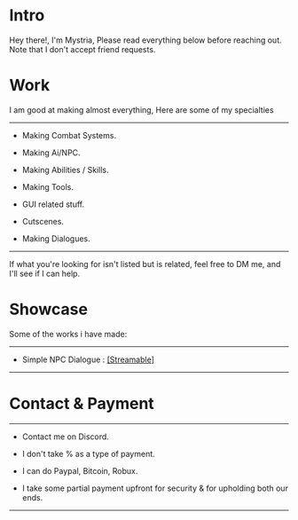 # Intro
<p>Hey there!, I'm Mystria, Please read everything below before reaching out. Note that I don't accept friend requests.<br>

# Work
I am good at making almost everything, Here are some of my specialties

-----------------------------------------
  - <p>Making Combat Systems.
  - <p>Making Ai/NPC.
  - <p>Making Abilities / Skills.
  - <p>Making Tools.
  - <p>GUI related stuff.
  - <p>Cutscenes.
  - <p>Making Dialogues.<br>
  -----------------------------------------
If what you're looking for isn't listed but is related, feel free to DM me, and I'll see if I can help.

# Showcase
Some of the works i have made:

-----------------------------------------
- Simple NPC Dialogue : [[Streamable]](https://streamable.com/coihxo)
-----------------------------------------
# Contact & Payment
-----------------------------------------
- <p>Contact me on Discord.
- <p>I don't take % as a type of payment.
- <p>I can do Paypal, Bitcoin, Robux.
- <p>I take some partial payment upfront for security & for upholding both our ends.<br>
-----------------------------------------
